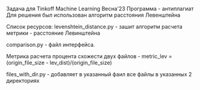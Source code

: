 Задача для Tinkoff Machine Learning Весна'23
Программа - антиплагиат 
Для решения был использован алгоритм расстояния Левенштейна

Список ресурсов:
 levenshtein_distance.py - зашит алгоритм расчета метрики - расстояние Левинштейна

 comparison.py - файл интерфейса.

  Метрика расчета процента схожести двух файлов - 
  metric_lev = (origin_file_size - lev_dist)/(origin_file_size)

 files_with_dir.py - добавляет в указанный фаил все файлы в указанных 2 директориях 

